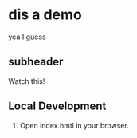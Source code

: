 # dis a demo

yea I guess

## subheader

Watch this!

## Local Development

1. Open index.hmtl in your browser.